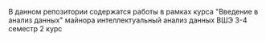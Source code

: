 В данном репозитории содержатся работы в рамках курса "Введение в анализ данных" майнора интеллектуальный анализ данных ВШЭ 3-4 семестр 2 курс
